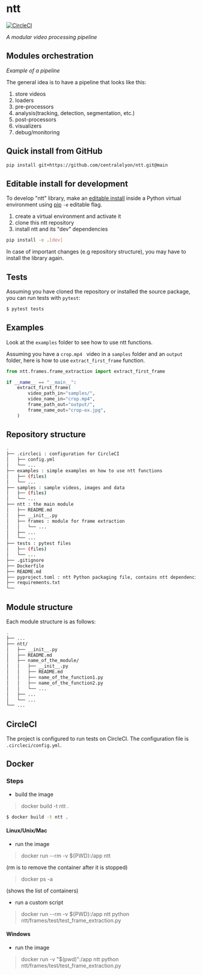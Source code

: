# ntt

[![CircleCI](https://dl.circleci.com/status-badge/img/gh/centralelyon/ntt/tree/main.svg?style=svg)](https://dl.circleci.com/status-badge/redirect/gh/centralelyon/ntt/tree/main)

_A modular video processing pipeline_

## Modules orchestration

_Example of a pipeline_

The general idea is to have a pipeline that looks like this:

1. store videos
2. loaders
3. pre-processors
4. analysis(tracking, detection, segmentation, etc.)
5. post-processors
6. visualizers
7. debug/monitoring

## Quick install from GitHub

```bash
pip install git+https://github.com/centralelyon/ntt.git@main
```

## Editable install for development

To develop "ntt" library, make an [editable install](https://setuptools.pypa.io/en/latest/userguide/development_mode.html)
inside a Python virtual environment using [pip](https://pip.pypa.io/en/stable/) `-e` editable flag.

1. create a virtual environment and activate it
2. clone this ntt repository
3. install ntt and its "dev" dependencies

```bash
pip install -e .[dev]
```

In case of important changes (e.g repository structure), you may have to
install the library again.

## Tests

Assuming you have cloned the repository or installed the source package, you
can run tests with `pytest`:

```bash
$ pytest tests
```

## Examples

Look at the `examples` folder to see how to use ntt functions.

Assuming you have a `crop.mp4 ` video in a `samples` folder and an `output`
folder, here is how to use `extract_first_frame` function.

```python
from ntt.frames.frame_extraction import extract_first_frame

if __name__ == "__main__":
    extract_first_frame(
        video_path_in="samples/",
        video_name_in="crop.mp4",
        frame_path_out="output/",
        frame_name_out="crop-ex.jpg",
    )
```

## Repository structure

```bash
.
├── .circleci : configuration for CircleCI
│   ├── config.yml
│   └── ...
├── examples : simple examples on how to use ntt functions
│   ├── (files)
│   └── ...
├── samples : sample videos, images and data
│   ├── (files)
│   └── ...
├── ntt : the main module
│   ├── README.md
│   ├── __init__.py
│   ├── frames : module for frame extraction
│   │   └── ...
│   ├── ...
│   └── ...
├── tests : pytest files
│   ├── (files)
│   └── ...
├── .gitignore
├── Dockerfile
├── README.md
├── pyproject.toml : ntt Python packaging file, contains ntt dependencies
├── requirements.txt
└──
```

## Module structure

Each module structure is as follows:

```bash
.
├── ...
├── ntt/
│   ├── __init__.py
│   ├── README.md
│   ├── name_of_the_module/
│   │   ├── __init__.py
│   │   ├── README.md
│   │   ├── name_of_the_function1.py
│   │   ├── name_of_the_function2.py
│   │   └── ...
│   ├── ...
│   └── ...
└── ...
```

## CircleCI

The project is configured to run tests on CircleCI. The configuration file is
`.circleci/config.yml`.

## Docker

### Steps

- build the image

> docker build -t ntt . 

```bash
$ docker build -t ntt .
```
 
#### Linux/Unix/Mac

- run the image

> docker run --rm -v ${PWD}:/app ntt

(rm is to remove the container after it is stopped)

> docker ps -a

(shows the list of containers)

- run a custom script

> docker run --rm -v ${PWD}:/app ntt python ntt/frames/test/test_frame_extraction.py

#### Windows

- run the image

> docker run -v "$(pwd)":/app ntt python ntt/frames/test/test_frame_extraction.py

